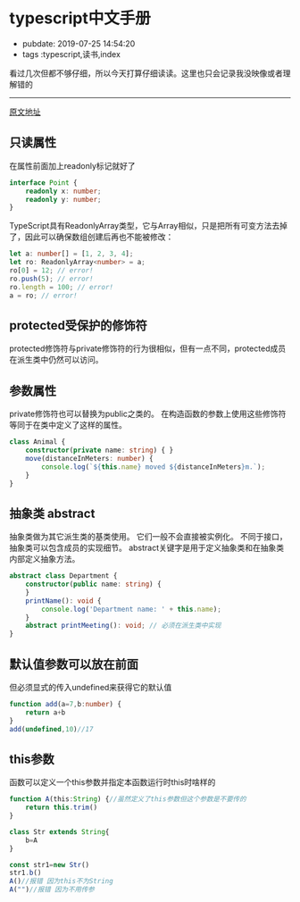# typescript中文手册

- pubdate: 2019-07-25 14:54:20
- tags :typescript,读书,index

看过几次但都不够仔细，所以今天打算仔细读读。这里也只会记录我没映像或者理解错的

------

[原文地址](https://typescript.bootcss.com/interfaces.html)

## 只读属性

在属性前面加上readonly标记就好了

```typescript
interface Point {
    readonly x: number;
    readonly y: number;
}
```

TypeScript具有ReadonlyArray<T>类型，它与Array<T>相似，只是把所有可变方法去掉了，因此可以确保数组创建后再也不能被修改：

```typescript
let a: number[] = [1, 2, 3, 4];
let ro: ReadonlyArray<number> = a;
ro[0] = 12; // error!
ro.push(5); // error!
ro.length = 100; // error!
a = ro; // error!
```

## protected受保护的修饰符

protected修饰符与private修饰符的行为很相似，但有一点不同，protected成员在派生类中仍然可以访问。

## 参数属性

private修饰符也可以替换为public之类的。
在构造函数的参数上使用这些修饰符等同于在类中定义了这样的属性。

```typescript
class Animal {
    constructor(private name: string) { }
    move(distanceInMeters: number) {
        console.log(`${this.name} moved ${distanceInMeters}m.`);
    }
}
```

## 抽象类 abstract

抽象类做为其它派生类的基类使用。 它们一般不会直接被实例化。 不同于接口，抽象类可以包含成员的实现细节。 abstract关键字是用于定义抽象类和在抽象类内部定义抽象方法。

```typescript
abstract class Department {
    constructor(public name: string) {
    }
    printName(): void {
        console.log('Department name: ' + this.name);
    }
    abstract printMeeting(): void; // 必须在派生类中实现
}
```

## 默认值参数可以放在前面

但必须显式的传入undefined来获得它的默认值

```typescript
function add(a=7,b:number) {
    return a+b
}
add(undefined,10)//17
```

## this参数

函数可以定义一个this参数并指定本函数运行时this时啥样的

```typescript
function A(this:String) {//虽然定义了this参数但这个参数是不要传的
    return this.trim()
}

class Str extends String{
    b=A
}

const str1=new Str()
str1.b()
A()//报错 因为this不为String
A("")//报错 因为不用传参
```
